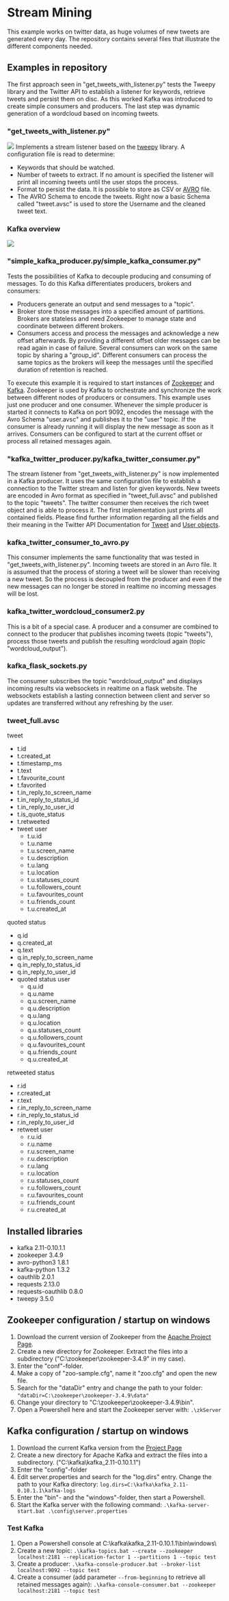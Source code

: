 # Stream Mining
This example works on twitter data, as huge volumes of new tweets are generated every day. The repository contains several files that illustrate the different components needed. 
## Examples in repository
The first approach seen in "get_tweets_with_listener.py" tests the Tweepy library and the Twitter API to establish a listener for keywords, retrieve tweets and persist them on disc. As this worked Kafka was introduced to create simple consumers and producers. The last step was dynamic generation of a wordcloud based on incoming tweets.  


### "get_tweets_with_listener.py"
![](https://raw.githubusercontent.com/janstrohschein/stream_mining/master/docs/diagrams/get_tweets_with_listener.png)
Implements a stream listener based on the [tweepy](http://www.tweepy.org/) library. A configuration file is read to determine: 
+ Keywords that should be watched.
+ Number of tweets to extract. If no amount is specified the listener will print all incoming tweets until the user stops the process. 
+ Format to persist the data. It is possible to store as CSV or [AVRO](https://avro.apache.org/) file. 
+ The AVRO Schema to encode the tweets. Right now a basic Schema called "tweet.avsc" is used to store the Username and the cleaned tweet text. 

### Kafka overview
![](https://raw.githubusercontent.com/janstrohschein/stream_mining/master/docs/diagrams/kafka_twitter_overview.png)

### "simple_kafka_producer.py/simple_kafka_consumer.py"
Tests the possibilities of Kafka to decouple producing and consuming of messages. To do this Kafka differentiates producers, brokers and consumers:
+ Producers generate an output and send messages to a "topic".
+ Broker store those messages into a specified amount of partitions. Brokers are stateless and need Zookeeper to manage state and coordinate between different brokers.
+ Consumers access and process the messages and acknowledge a new offset afterwards. By providing a different offset older messages can be read again in case of failure. Several consumers can work on the same topic by sharing a "group_id". Different consumers can process the same topics as the brokers will keep the messages until the specified duration of retention is reached. 

To execute this example it is required to start instances of  [Zookeeper](https://zookeeper.apache.org/) and [Kafka](https://kafka.apache.org/). Zookeeper is used by Kafka to orchestrate and synchronize the work between different nodes of producers or consumers. This example uses just one producer and one consumer. Whenever the simple producer is started it connects to Kafka on port 9092, encodes the message with the Avro Schema "user.avsc" and publishes it to the "user" topic. If the consumer is already running it will display the new message as soon as it arrives. Consumers can be configured to start at the current offset or process all retained messages again. 

### "kafka_twitter_producer.py/kafka_twitter_consumer.py"
The stream listener from "get_tweets_with_listener.py" is now implemented in a Kafka producer. It uses the same configuration file to establish a connection to the Twitter stream and listen for given keywords. New tweets are encoded in Avro format as specified in "tweet_full.avsc" and published to the topic "tweets".
The twitter consumer then receives the rich tweet object and is able to process it. The first implementation just prints all contained fields. Please find further information regarding all the fields and their meaning in the Twitter API Documentation for [Tweet](https://dev.twitter.com/overview/api/tweets) and [User objects](https://dev.twitter.com/overview/api/users).

### kafka_twitter_consumer_to_avro.py
This consumer implements the same functionality that was tested in "get_tweets_with_listener.py". Incoming tweets are stored in an Avro file. It is assumed that the process of storing a tweet will be slower than receiving a new tweet. So the process is decoupled from the producer and even if the new messages can no longer be stored in realtime no incoming messages will be lost.  

### kafka_twitter_wordcloud_consumer2.py
This is a bit of a special case. A producer and a consumer are combined to connect to the producer that publishes incoming tweets (topic "tweets"), process those tweets and publish the resulting wordcloud again (topic "wordcloud_output").

### kafka_flask_sockets.py
The consumer subscribes the topic "wordcloud_output" and displays incoming results via websockets in realtime on a flask website. The websockets establish a lasting connection between client and server so updates are transferred without any refreshing by the user.

### tweet_full.avsc
tweet
+ t.id
+ t.created_at
+ t.timestamp_ms
+ t.text
+ t.favourite_count
+ t.favorited
+ t.in_reply_to_screen_name
+ t.in_reply_to_status_id
+ t.in_reply_to_user_id
+ t.is_quote_status
+ t.retweeted
+ tweet user
    + t.u.id
    + t.u.name
    + t.u.screen_name
    + t.u.description
    + t.u.lang
    + t.u.location
    + t.u.statuses_count
    + t.u.followers_count
    + t.u.favourites_count
    + t.u.friends_count
    + t.u.created_at
    
quoted status
+ q.id
+ q.created_at
+ q.text
+ q.in_reply_to_screen_name
+ q.in_reply_to_status_id
+ q.in_reply_to_user_id
+ quoted status user
    + q.u.id
    + q.u.name
    + q.u.screen_name
    + q.u.description
    + q.u.lang
    + q.u.location
    + q.u.statuses_count
    + q.u.followers_count
    + q.u.favourites_count
    + q.u.friends_count
    + q.u.created_at
    
retweeted status
+ r.id
+ r.created_at
+ r.text
+ r.in_reply_to_screen_name
+ r.in_reply_to_status_id
+ r.in_reply_to_user_id
+ retweet user
    + r.u.id
    + r.u.name
    + r.u.screen_name
    + r.u.description
    + r.u.lang
    + r.u.location
    + r.u.statuses_count
    + r.u.followers_count
    + r.u.favourites_count
    + r.u.friends_count
    + r.u.created_at

## Installed libraries
+ kafka 2.11-0.10.1.1
+ zookeeper 3.4.9
+ avro-python3 1.8.1
+ kafka-python 1.3.2
+ oauthlib 2.0.1
+ requests 2.13.0
+ requests-oauthlib 0.8.0
+ tweepy 3.5.0

## Zookeeper configuration / startup on windows
1. Download the current version of Zookeeper from the [Apache Project Page](https://zookeeper.apache.org/releases.html). 
2. Create a new directory for Zookeeper. Extract the files into a subdirectory ("C:\zookeeper\zookeeper-3.4.9\" in my case).
3. Enter the "conf"-folder. 
3. Make a copy of "zoo-sample.cfg", name it "zoo.cfg" and open the new file. 
4. Search for the "dataDir" entry and change the path to your folder: ```"dataDir=C:\zookeeper\zookeeper-3.4.9\data"```
5. Change your directory to "C:\zookeeper\zookeeper-3.4.9\bin".
6. Open a Powershell here and start the Zookeeper server with: `.\zkServer`

## Kafka configuration / startup on windows
1. Download the current Kafka version from the [Project Page](https://kafka.apache.org/downloads)
2. Create a new directory for Apache Kafka and extract the files into a subdirectory. ("C:\kafka\kafka_2.11-0.10.1.1\")
3. Enter the "config"-folder
4. Edit server.properties and search for the "log.dirs" entry. Change the path to your Kafka directory: ```log.dirs=C:\kafka\kafka_2.11-0.10.1.1\kafka-logs```
5. Enter the "bin"- and the "windows"-folder, then start a Powershell.
6. Start the Kafka server with the following command: `.\kafka-server-start.bat .\config\server.properties`

### Test Kafka
1. Open a Powershell console at C:\kafka\kafka_2.11-0.10.1.1\bin\windows\
2. Create a new topic:
    ```.\kafka-topics.bat --create --zookeeper localhost:2181 --replication-factor 1 --partitions 1 --topic test```
3. Create a producer:
```.\kafka-console-producer.bat --broker-list localhost:9092 --topic test```
4. Create a consumer (add parameter `--from-beginning` to retrieve all retained messages again):
```.\kafka-console-consumer.bat --zookeeper localhost:2181 --topic test```